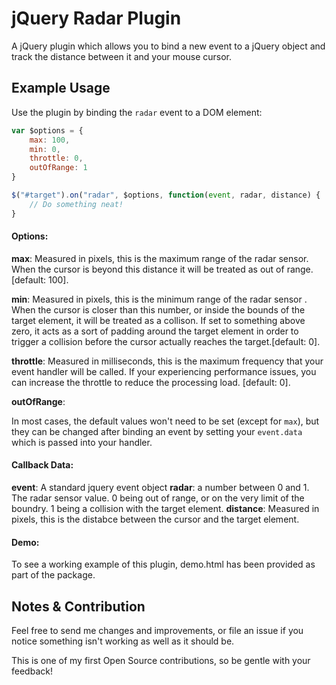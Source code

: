 
# jQuery Radar Plugin

A jQuery plugin which allows you to bind a new event to a jQuery object and track the distance between it and your mouse cursor.

## Example Usage

Use the plugin by binding the `radar` event to a DOM element:

```js
var $options = {
    max: 100,
    min: 0,
    throttle: 0,
    outOfRange: 1
}

$("#target").on("radar", $options, function(event, radar, distance) {
    // Do something neat!
}
```
#### Options:

**max**: Measured in pixels, this is the maximum range of the radar sensor. When the cursor is beyond this distance it will be treated as out of range. [default: 100].

**min**: Measured in pixels, this is the minimum range of the radar sensor . When the cursor is closer than this number, or inside the bounds of the target element, it will be treated as a collison. If set to something above zero, it acts as a sort of padding around the target element in order to trigger a collision before the cursor actually reaches the target.[default: 0].

**throttle**: Measured in milliseconds, this is the maximum frequency that your event handler will be called. If your experiencing performance issues, you can increase the throttle to reduce the processing load. [default: 0].

**outOfRange**: 

In most cases, the default values won't need to be set (except for `max`), but they can be changed after binding an event by setting your `event.data` which is passed into your handler.

#### Callback Data:

**event**: A standard jquery event object
**radar**: a number between 0 and 1. The radar sensor value. 0 being out of range, or on the very limit of the boundry. 1 being a collision with the target element.
**distance**: Measured in pixels, this is the distabce between the cursor and the target element.


#### Demo:
To see a working example of this plugin, demo.html has been provided as part of the package.

## Notes & Contribution

Feel free to send me changes and improvements, or file an issue if you notice something isn't working as well as it should be.

This is one of my first Open Source contributions, so be gentle with your feedback!
